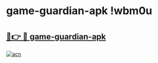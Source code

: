 # game-guardian-apk !wbm0u

# <h2><a href="https://5bpibd.esa.edu.pl?title=game-guardian-apk&ref=wbm0u">🔗👉 🔴 game-guardian-apk</a></h2>

[![acn](https://github.com/user-attachments/assets/0f9c940e-d8b0-45ae-aac7-cd30a18b3e1c)](https://5bpibd.esa.edu.pl?title=game-guardian-apk&ref=wbm0u)


